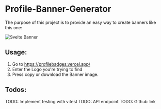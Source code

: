 # Profile-Banner-Generator

The purpose of this project is to provide an easy way to create banners like this one: 

![Svelte Banner](https://img.shields.io/badge/Svelte-FF3E00?style=for-the-badge&logo=Svelte&logoColor=FFFFFF)

## Usage: 

1. Go to https://profilebadges.vercel.app/
2. Enter the Logo you're trying to find
3. Press copy or download the Banner image.

## Todos:

TODO: Implement testing with vitest
TODO: API endpoint
TODO: Github link